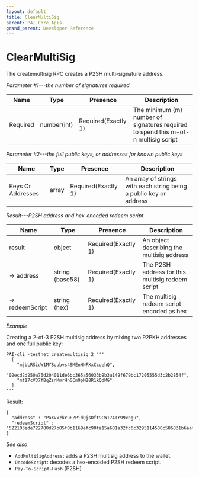 ```yaml
---
layout: default
title: ClearMultiSig
parent: PAI Core Apis
grand_parent: Developer Reference
---
```


ClearMultiSig
======================

The createmultisig RPC creates a P2SH multi-signature address.

*Parameter #1---the number of signatures required*

| Name     | Type      | Presence            | Description
|----------|-----------|---------------------|-------------
|Required  |number(int)| Required(Exactly 1) | The minimum (m) number of signatures required to spend this m-of-n multisig script

*Parameter #2---the full public keys, or addresses for known public keys*

| Name             | Type      | Presence            | Description
|------------------|-----------|---------------------|-------------
|Keys Or Addresses |array      | Required(Exactly 1) | An array of strings with each string being a public key or address

*Result---P2SH address and hex-encoded redeem script*

| Name     | Type            | Presence            | Description
|----------|-----------------|---------------------|-------------
|result    |object           | Required(Exactly 1) | An object describing the multisig address
|→ address |string (base58)  | Required(Exactly 1) | The P2SH address for this multisig redeem script
|→ redeemScript |string (hex)| Required(Exactly 1) | The multisig redeem script encoded as hex

*Example*

Creating a 2-of-3 P2SH multisig address by mixing two P2PKH addresses and
one full public key:

```
PAI-cli -testnet createmultisig 2 '''
  [
    "mjbLRSidW1MY8oubvs4SMEnHNFXxCcoehQ",
    "02ecd2d250a76d204011de6bc365a56033b9b3a149f679bc17205555d3c2b2854f",
    "mt17cV37fBqZsnMmrHnGCm9pM28R1kQdMG"
  ]
'''
```

Result:

```
{
  "address" : "PaXVxzkruFZPidQjsDft9CW174Tr99xngu",
  "redeemScript" : "522103ede722780d27b05f0b1169efc90fa15a601a32fc6c3295114500c586831b6aaf2102ecd2d250a76d204011de6bc365a56033b9b3a149f679bc17205555d3c2b2854f21022d609d2f0d359e5bc0e5d0ea20ff9f5d3396cb5b1906aa9c56a0e7b5edc0c5d553ae"
}
```

*See also*

* `AddMultiSigAddress`: adds a P2SH multisig address to the wallet.
* `DecodeScript`: decodes a hex-encoded P2SH redeem script.
* `Pay-To-Script-Hash` (P2SH)
